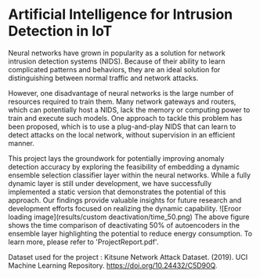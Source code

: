 # Artificial Intelligence for Intrusion Detection in IoT
Neural networks have grown in popularity as a solution for network intrusion detection systems (NIDS). Because of their ability to learn complicated patterns and behaviors, they are an ideal solution for distinguishing between normal traffic and network attacks. 

However, one disadvantage of neural networks is the large number of resources required to train them. Many network gateways and routers, which can potentially host a NIDS, lack the memory or computing power to train and execute such models. One approach to tackle this problem has been proposed, which is to use a plug-and-play NIDS that can learn to detect attacks on the local network, without supervision in an efficient manner. 

This project lays the groundwork for potentially improving anomaly detection accuracy by exploring the feasibility of embedding a dynamic ensemble selection classifier layer within the neural networks. While a fully dynamic layer is still under development, we have successfully implemented a static version that demonstrates the potential of this approach. Our findings provide valuable insights for future research and development efforts focused on realizing the dynamic capability.
![Eroor loading image](results/custom deactivation/time_50.png)
The above figure shows the time comparison of deactivating 50% of autoencoders in the ensemble layer highlighting the potential to reduce energy consumption. 
To learn more, please refer to 'ProjectReport.pdf'.

Dataset used for the project :
Kitsune Network Attack Dataset. (2019). UCI Machine Learning Repository. https://doi.org/10.24432/C5D90Q.


